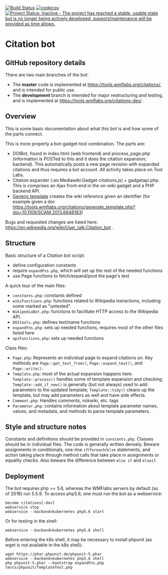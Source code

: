 [![Build Status](https://travis-ci.org/ms609/citation-bot.svg?branch=master)](https://travis-ci.org/ms609/citation-bot)
[![codecov](https://codecov.io/gh/ms609/citation-bot/branch/master/graph/badge.svg)](https://codecov.io/gh/ms609/citation-bot)
[![Project Status: Inactive - The project has reached a stable, usable state but is no longer being actively developed; support/maintenance will be provided as time allows.](https://www.repostatus.org/badges/latest/inactive.svg)](https://www.repostatus.org/#inactive)

# Citation bot

## GitHub repository details
There are two main branches of the bot: 
- The **master** code is implemented at https://tools.wmflabs.org/citations/, and is intended for public use.
- The **development** branch is intended for major restructuring and testing, and is implemented at https://tools.wmflabs.org/citations-dev/ .  

## Overview

This is some basic documentation about what this bot is and how some of the parts connect.

This is more properly a bot-gadget-tool combination. The parts are:

* DOIBot, found in index.html (web frontend) and process_page.php (information is
  POSTed to this and it does the citation expansion; backend). This automatically
  posts a new page revision with expanded citations and thus requires a bot account.
  All activity takes place on Tool Labs.
* Citation expander (:en:Mediawiki:Gadget-citations.js) + gadgetapi.php. This
  is comprises an Ajax front-end in the on-wiki gadget and a PHP backend API.
* [Generic template](https://github.com/ms609/citation-bot/blob/master/generate_template.php) creates the wiki reference given an identifier (for example given a doi: <https://tools.wmflabs.org/citations/generate_template.php?doi=10.1109/SCAM.2013.6648183>)

Bugs and requested changes are listed here: https://en.wikipedia.org/wiki/User_talk:Citation_bot .

## Structure

Basic structure of a Citation bot script:
* define configuration constants
* require `expandFns.php`, which will set up the rest of the needed functions
* use Page functions to fetch/expand/post the page's text


A quick tour of the main files:
* `constants.php`: constants defined
* `wikiFunctions.php`: functions related to Wikipedia ineractions, including some marked
   as "untested".
* `WikipediaBot.php`: functions to facilitate HTTP access to the Wikipedia API.
* `DOItools.php`: defines text/name functions
* `expandFns.php`: sets up needed functions, requires most of the other files listed here
* `apiFunctions.php`: sets up needed functions

Class files:
* `Page.php`: Represents an individual page to expand citations on. Key methods are
  `Page::get_text_from()`, `Page::expand_text()`, and `Page::write()`.
* `Template.php`: most of the actual expansion happens here.
  `Template::process()` handles some of template expansion and checking;
  `Template::add_if_new()` is generally (but not always) used to add
   parameters to the updated template; `Template::tidy()` cleans up the
   template, but may add parameters as well and have side effects.
* `Comment.php`: Handles comments, nokwiki, etc. tags
* `Parameter.php`: contains information about template parameter names, values,
   and metadata, and methods to parse template parameters.

## Style and structure notes

Constants and definitions should be provided in `constants.php`.
Classes should be in individual files. The code is generally written densely. 
Beware assignments in conditionals, one-line `if`/`foreach`/`else` statements, 
and action taking place through method calls that take place in assignments or equality checks. 
Also beware the difference between `else if` and `elseif`.

## Deployment

The bot requires php >= 5.6, whereas the WMFlabs servers by default (as of 2018) run 5.5.9.
To access php5.6, one must run the bot as a webservice:

    become citations[-dev]
    webservice stop
    webservice --backend=kubernetes php5.6 start

Or for testing in the shell:

    webservice --backend=kubernetes php5.6 shell

Before entering the k8s shell, it may be necessary to install phpunit 
(as wget is not available in the k8s shell):

    wget https://phar.phpunit.de/phpunit-5.phar
    webservice --backend=kubernetes php5.6 shell
    php phpunit-5.phar --bootstrap expandFns.php tests/phpunit/TemplateTest.php


